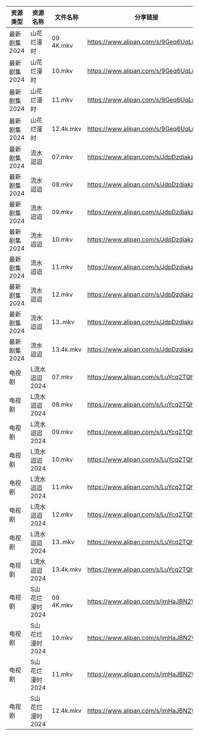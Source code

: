 | 资源类型     | 资源名称       | 文件名称      | 分享链接                                 | 更新时间                |
| -------- | ---------- | --------- | ------------------------------------ | ------------------- |
| 最新剧集2024 | 山花烂漫时      | 09 4K.mkv | https://www.alipan.com/s/9Geq6UqLmUK | 2024-09-19 08:18:22 |
| 最新剧集2024 | 山花烂漫时      | 10.mkv    | https://www.alipan.com/s/9Geq6UqLmUK | 2024-09-19 08:18:21 |
| 最新剧集2024 | 山花烂漫时      | 11.mkv    | https://www.alipan.com/s/9Geq6UqLmUK | 2024-09-19 08:18:21 |
| 最新剧集2024 | 山花烂漫时      | 12.4k.mkv | https://www.alipan.com/s/9Geq6UqLmUK | 2024-09-19 12:10:36 |
| 最新剧集2024 | 流水迢迢       | 07.mkv    | https://www.alipan.com/s/JdpDzdiakze | 2024-09-19 08:18:26 |
| 最新剧集2024 | 流水迢迢       | 08.mkv    | https://www.alipan.com/s/JdpDzdiakze | 2024-09-19 08:18:26 |
| 最新剧集2024 | 流水迢迢       | 09.mkv    | https://www.alipan.com/s/JdpDzdiakze | 2024-09-19 08:18:26 |
| 最新剧集2024 | 流水迢迢       | 10.mkv    | https://www.alipan.com/s/JdpDzdiakze | 2024-09-19 08:18:25 |
| 最新剧集2024 | 流水迢迢       | 11.mkv    | https://www.alipan.com/s/JdpDzdiakze | 2024-09-19 08:18:25 |
| 最新剧集2024 | 流水迢迢       | 12.mkv    | https://www.alipan.com/s/JdpDzdiakze | 2024-09-19 08:18:25 |
| 最新剧集2024 | 流水迢迢       | 13..mkv   | https://www.alipan.com/s/JdpDzdiakze | 2024-09-19 08:18:24 |
| 最新剧集2024 | 流水迢迢       | 13.4k.mkv | https://www.alipan.com/s/JdpDzdiakze | 2024-09-19 12:10:40 |
| 电视剧      | L流水迢迢2024  | 07.mkv    | https://www.alipan.com/s/LuYcq2TQha5 | 2024-09-19 08:18:08 |
| 电视剧      | L流水迢迢2024  | 08.mkv    | https://www.alipan.com/s/LuYcq2TQha5 | 2024-09-19 08:18:08 |
| 电视剧      | L流水迢迢2024  | 09.mkv    | https://www.alipan.com/s/LuYcq2TQha5 | 2024-09-19 08:18:07 |
| 电视剧      | L流水迢迢2024  | 10.mkv    | https://www.alipan.com/s/LuYcq2TQha5 | 2024-09-19 08:18:07 |
| 电视剧      | L流水迢迢2024  | 11.mkv    | https://www.alipan.com/s/LuYcq2TQha5 | 2024-09-19 08:18:07 |
| 电视剧      | L流水迢迢2024  | 12.mkv    | https://www.alipan.com/s/LuYcq2TQha5 | 2024-09-19 08:18:06 |
| 电视剧      | L流水迢迢2024  | 13..mkv   | https://www.alipan.com/s/LuYcq2TQha5 | 2024-09-19 08:18:06 |
| 电视剧      | L流水迢迢2024  | 13.4k.mkv | https://www.alipan.com/s/LuYcq2TQha5 | 2024-09-19 12:06:23 |
| 电视剧      | S山花烂漫时2024 | 09 4K.mkv | https://www.alipan.com/s/jmHaJBN2VLu | 2024-09-19 08:18:12 |
| 电视剧      | S山花烂漫时2024 | 10.mkv    | https://www.alipan.com/s/jmHaJBN2VLu | 2024-09-19 08:18:12 |
| 电视剧      | S山花烂漫时2024 | 11.mkv    | https://www.alipan.com/s/jmHaJBN2VLu | 2024-09-19 08:18:11 |
| 电视剧      | S山花烂漫时2024 | 12.4k.mkv | https://www.alipan.com/s/jmHaJBN2VLu | 2024-09-19 12:06:57 |

